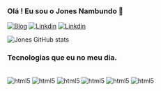 ### Olá ! Eu sou o Jones Nambundo 🙌

[![Blog](https://img.shields.io/badge/WhatsApp-25D366?style=for-the-badge&logo=whatsapp&logoColor=white)](https://sujeitoprogramador.com )
[![Linkdin](https://img.shields.io/badge/LinkedIn-0077B5?style=for-the-badge&logo=linkedin&logoColor=white)](https://www.linkedin.com/in/jones-nambundo-336085a2/)
[![Linkdin](https://img.shields.io/badge/Instagram-E4405F?style=for-the-badge&logo=instagram&logoColor=white)](https://www.instagram.com/dld_jones_marcio/)

![Jones GitHub stats](https://github-readme-stats.vercel.app/api?username=jonesnambundo&show_icons=true&theme=dracula)

### Tecnologias que eu no meu dia.

<div style="display: inline_block"><br/>
    <img align="center" alt ="html5" src="https://img.shields.io/badge/HTML5-E34F26?style=for-the-badge&logo=html5&logoColor=white" />
    <img align="center" alt ="html5" src="https://img.shields.io/badge/CSS3-1572B6?style=for-the-badge&logo=css3&logoColor=white" />
    <img align="center" alt ="html5" src="https://img.shields.io/badge/JavaScript-F7DF1E?style=for-the-badge&logo=javascript&logoColor=black" />
    <img align="center" alt ="html5" src="	https://img.shields.io/badge/Sass-CC6699?style=for-the-badge&logo=sass&logoColor=white" />
    <img align="center" alt ="html5" src="https://img.shields.io/badge/React-20232A?style=for-the-badge&logo=react&logoColor=61DAFB" />
    <img align="center" alt ="html5" src="	https://img.shields.io/badge/Bootstrap-563D7C?style=for-the-badge&logo=bootstrap&logoColor=white" />
</div>



